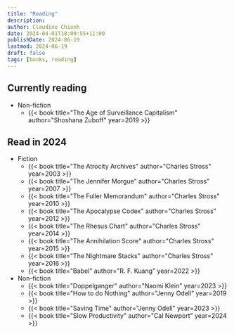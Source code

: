 ```yaml
---
title: "Reading"
description:
author: Claudine Chionh
date: 2024-04-01T18:09:55+11:00
publishDate: 2024-06-19
lastmod: 2024-06-19
draft: false
tags: [books, reading]
---
```


## Currently reading

* Non-fiction
    * {{< book title="The Age of Surveillance Capitalism" author="Shoshana Zuboff" year=2019 >}}

## Read in 2024

* Fiction
    * {{< book title="The Atrocity Archives" author="Charles Stross" year=2003 >}}
    * {{< book title="The Jennifer Morgue" author="Charles Stross" year=2007 >}}
    * {{< book title="The Fuller Memorandum" author="Charles Stross" year=2010 >}}
    * {{< book title="The Apocalypse Codex" author="Charles Stross" year=2012 >}}
    * {{< book title="The Rhesus Chart" author="Charles Stross" year=2014 >}}
    * {{< book title="The Annihilation Score" author="Charles Stross" year=2015 >}}
    * {{< book title="The Nightmare Stacks" author="Charles Stross" year=2016 >}}
    * {{< book title="Babel" author="R. F. Kuang" year=2022 >}}
* Non-fiction
    * {{< book title="Doppelganger" author="Naomi Klein" year=2023 >}}
    * {{< book title="How to do Nothing" author="Jenny Odell" year=2019 >}}
    * {{< book title="Saving Time" author="Jenny Odell" year=2023 >}}
    * {{< book title="Slow Productivity" author="Cal Newport" year=2024 >}}

<!-- :vim set textwidth=0: -->

